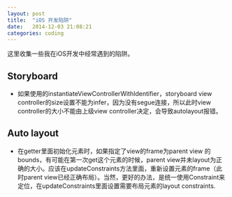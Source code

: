 ```yaml
---
layout: post
title:  "iOS 开发陷阱"
date:   2014-12-03 21:08:21
categories: coding
---
```


这里收集一些我在iOS开发中经常遇到的陷阱。

## Storyboard
* 如果使用的instantiateViewControllerWithIdentifier，storyboard view controller的size设置不能为infer，因为没有segue连接，所以此时view controller的大小不能由上级view controller决定，会导致autolayout报错。

## Auto layout
* 在getter里面初始化元素时，如果指定了view的frame为parent view 的bounds，有可能在第一次get这个元素的时候，parent view并未layout为正确的大小。应该在updateConstraints方法里面，重新设置元素的frame（此时parent view已经正确布局）。当然，更好的办法，是统一使用Constraint来定位，在updateConstraints里面设置需要布局元素的layout constraints.

